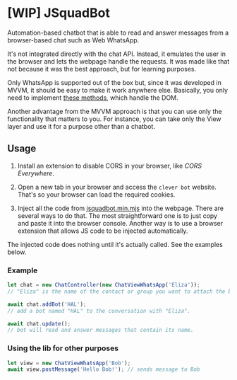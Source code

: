 # [WIP] JSquadBot

Automation-based chatbot that is able to read and answer messages from a browser-based chat such as Web WhatsApp.

It's not integrated directly with the chat API. Instead, it emulates the user in the browser and lets the webpage handle the requests. It was made like that not because it was the best approach, but for learning purposes.

Only WhatsApp is supported out of the box but, since it was developed in MVVM, it should be easy to make it work anywhere else. Basically, you only need to implement [these methods](./CONTRIBUTING.md#methods-to-implement), which handle the DOM.

Another advantage from the MVVM approach is that you can use only the functionality that matters to you. For instance, you can take only the View layer and use it for a purpose other than a chatbot.

## Usage

1. Install an extension to disable CORS in your browser, like _CORS Everywhere_.

1. Open a new tab in your browser and access the ```clever bot``` website. That's so your browser can load the required cookies.

1. Inject all the code from [jsquadbot.min.mjs](./jsquadbot.min.mjs) into the webpage. There are several ways to do that. The most straightforward one is to just copy and paste it into the browser console. Another way is to use a browser extension that allows JS code to be injected automatically.

The injected code does nothing until it's actually called. See the examples below.

### Example

```javascript
let chat = new ChatController(new ChatViewWhatsApp('Eliza'));
// "Eliza" is the name of the contact or group you want to attach the bot to.

await chat.addBot('HAL');
// add a bot named "HAL" to the conversation with "Eliza".

await chat.update();
// bot will read and answer messages that contain its name.
```

### Using the lib for other purposes

```javascript
let view = new ChatViewWhatsApp('Bob');
await view.postMessage('Hello Bob!'); // sends message to Bob
```
